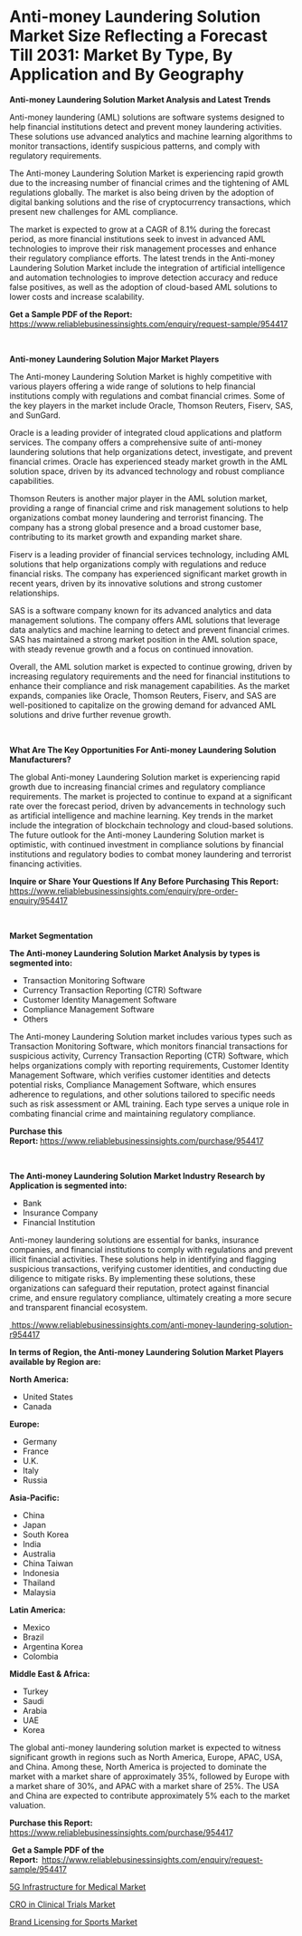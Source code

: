 <p><h1>Anti-money Laundering Solution Market Size Reflecting a Forecast Till 2031: Market By Type, By Application and By Geography</h1></p><p><strong>Anti-money Laundering Solution Market Analysis and Latest Trends</strong></p>
<p><p>Anti-money laundering (AML) solutions are software systems designed to help financial institutions detect and prevent money laundering activities. These solutions use advanced analytics and machine learning algorithms to monitor transactions, identify suspicious patterns, and comply with regulatory requirements.</p><p>The Anti-money Laundering Solution Market is experiencing rapid growth due to the increasing number of financial crimes and the tightening of AML regulations globally. The market is also being driven by the adoption of digital banking solutions and the rise of cryptocurrency transactions, which present new challenges for AML compliance.</p><p>The market is expected to grow at a CAGR of 8.1% during the forecast period, as more financial institutions seek to invest in advanced AML technologies to improve their risk management processes and enhance their regulatory compliance efforts. The latest trends in the Anti-money Laundering Solution Market include the integration of artificial intelligence and automation technologies to improve detection accuracy and reduce false positives, as well as the adoption of cloud-based AML solutions to lower costs and increase scalability.</p></p>
<p><strong>Get a Sample PDF of the Report:&nbsp;</strong> <a href="https://www.reliablebusinessinsights.com/enquiry/request-sample/954417">https://www.reliablebusinessinsights.com/enquiry/request-sample/954417</a></p>
<p>&nbsp;</p>
<p><strong>Anti-money Laundering Solution Major Market Players</strong></p>
<p><p>The Anti-money Laundering Solution Market is highly competitive with various players offering a wide range of solutions to help financial institutions comply with regulations and combat financial crimes. Some of the key players in the market include Oracle, Thomson Reuters, Fiserv, SAS, and SunGard.</p><p>Oracle is a leading provider of integrated cloud applications and platform services. The company offers a comprehensive suite of anti-money laundering solutions that help organizations detect, investigate, and prevent financial crimes. Oracle has experienced steady market growth in the AML solution space, driven by its advanced technology and robust compliance capabilities.</p><p>Thomson Reuters is another major player in the AML solution market, providing a range of financial crime and risk management solutions to help organizations combat money laundering and terrorist financing. The company has a strong global presence and a broad customer base, contributing to its market growth and expanding market share.</p><p>Fiserv is a leading provider of financial services technology, including AML solutions that help organizations comply with regulations and reduce financial risks. The company has experienced significant market growth in recent years, driven by its innovative solutions and strong customer relationships.</p><p>SAS is a software company known for its advanced analytics and data management solutions. The company offers AML solutions that leverage data analytics and machine learning to detect and prevent financial crimes. SAS has maintained a strong market position in the AML solution space, with steady revenue growth and a focus on continued innovation.</p><p>Overall, the AML solution market is expected to continue growing, driven by increasing regulatory requirements and the need for financial institutions to enhance their compliance and risk management capabilities. As the market expands, companies like Oracle, Thomson Reuters, Fiserv, and SAS are well-positioned to capitalize on the growing demand for advanced AML solutions and drive further revenue growth.</p></p>
<p>&nbsp;</p>
<p><strong>What Are The Key Opportunities For Anti-money Laundering Solution Manufacturers?</strong></p>
<p><p>The global Anti-money Laundering Solution market is experiencing rapid growth due to increasing financial crimes and regulatory compliance requirements. The market is projected to continue to expand at a significant rate over the forecast period, driven by advancements in technology such as artificial intelligence and machine learning. Key trends in the market include the integration of blockchain technology and cloud-based solutions. The future outlook for the Anti-money Laundering Solution market is optimistic, with continued investment in compliance solutions by financial institutions and regulatory bodies to combat money laundering and terrorist financing activities.</p></p>
<p><strong>Inquire or Share Your Questions If Any Before Purchasing This Report:</strong> <a href="https://www.reliablebusinessinsights.com/enquiry/pre-order-enquiry/954417">https://www.reliablebusinessinsights.com/enquiry/pre-order-enquiry/954417</a></p>
<p>&nbsp;</p>
<p><strong>Market Segmentation</strong></p>
<p><strong>The Anti-money Laundering Solution Market Analysis by types is segmented into:</strong></p>
<p><ul><li>Transaction Monitoring Software</li><li>Currency Transaction Reporting (CTR) Software</li><li>Customer Identity Management Software</li><li>Compliance Management Software</li><li>Others</li></ul></p>
<p><p>The Anti-money Laundering Solution market includes various types such as Transaction Monitoring Software, which monitors financial transactions for suspicious activity, Currency Transaction Reporting (CTR) Software, which helps organizations comply with reporting requirements, Customer Identity Management Software, which verifies customer identities and detects potential risks, Compliance Management Software, which ensures adherence to regulations, and other solutions tailored to specific needs such as risk assessment or AML training. Each type serves a unique role in combating financial crime and maintaining regulatory compliance.</p></p>
<p><strong>Purchase this Report:&nbsp;</strong><a href="https://www.reliablebusinessinsights.com/purchase/954417">https://www.reliablebusinessinsights.com/purchase/954417</a></p>
<p>&nbsp;</p>
<p><strong>The Anti-money Laundering Solution Market Industry Research by Application is segmented into:</strong></p>
<p><ul><li>Bank</li><li>Insurance Company</li><li>Financial Institution</li></ul></p>
<p><p>Anti-money laundering solutions are essential for banks, insurance companies, and financial institutions to comply with regulations and prevent illicit financial activities. These solutions help in identifying and flagging suspicious transactions, verifying customer identities, and conducting due diligence to mitigate risks. By implementing these solutions, these organizations can safeguard their reputation, protect against financial crime, and ensure regulatory compliance, ultimately creating a more secure and transparent financial ecosystem.</p></p>
<p><a href="https://www.reliablebusinessinsights.com/anti-money-laundering-solution-r954417">&nbsp;https://www.reliablebusinessinsights.com/anti-money-laundering-solution-r954417</a></p>
<p><strong>In terms of Region, the Anti-money Laundering Solution Market Players available by Region are:</strong></p>
<p>
    <p> <strong> North America: </strong>
        <ul>
            <li>United States</li>
            <li>Canada</li>
        </ul>
        </p> 
    <p> <strong> Europe: </strong>
        <ul>
            <li>Germany</li>
            <li>France</li>
            <li>U.K.</li>
            <li>Italy</li>
            <li>Russia</li>
        </ul>
        </p> 
    <p> <strong> Asia-Pacific: </strong>
        <ul>
            <li>China</li>
            <li>Japan</li>
            <li>South Korea</li>
            <li>India</li>
            <li>Australia</li>
            <li>China Taiwan</li>
            <li>Indonesia</li>
            <li>Thailand</li>
            <li>Malaysia</li>
        </ul>
        </p> 
    <p> <strong> Latin America: </strong>
        <ul>
            <li>Mexico</li>
            <li>Brazil</li>
            <li>Argentina Korea</li>
            <li>Colombia</li>
        </ul>
        </p> 
    <p> <strong> Middle East & Africa: </strong>
        <ul>
            <li>Turkey</li>
            <li>Saudi</li>
            <li>Arabia</li>
            <li>UAE</li>
            <li>Korea</li>
        </ul>
    </p>
    </p>
<p><p>The global anti-money laundering solution market is expected to witness significant growth in regions such as North America, Europe, APAC, USA, and China. Among these, North America is projected to dominate the market with a market share of approximately 35%, followed by Europe with a market share of 30%, and APAC with a market share of 25%. The USA and China are expected to contribute approximately 5% each to the market valuation.</p></p>
<p><strong>Purchase this Report: </strong><a href="https://www.reliablebusinessinsights.com/purchase/954417">https://www.reliablebusinessinsights.com/purchase/954417</a></p>
<p>&nbsp;<strong>Get a Sample PDF of the Report:&nbsp;&nbsp;</strong><a href="https://www.reliablebusinessinsights.com/enquiry/request-sample/954417">https://www.reliablebusinessinsights.com/enquiry/request-sample/954417</a></p>
<p><strong></strong></p>
<p><p><a href="https://github.com/joannesouthgate/Market-Research-Report-List-4/blob/main/5g-infrastructure-for-medical-market.md">5G Infrastructure for Medical Market</a></p><p><a href="https://github.com/wwwkeltoum/Market-Research-Report-List-4/blob/main/cro-in-clinical-trials-market.md">CRO in Clinical Trials Market</a></p><p><a href="https://github.com/gamblestampleyjenny50m5sl6/Market-Research-Report-List-3/blob/main/brand-licensing-for-sports-market.md">Brand Licensing for Sports Market</a></p></p>